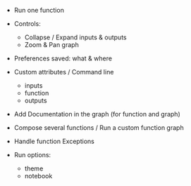 - Run one function

- Controls:
  - Collapse / Expand inputs & outputs
  - Zoom & Pan graph

- Preferences saved: what & where

- Custom attributes / Command line
  - inputs
  - function
  - outputs

- Add Documentation in the graph (for function and graph)

- Compose several functions / Run a custom function graph

- Handle function Exceptions

- Run options:
  - theme
  - notebook
